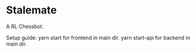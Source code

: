 # Stalemate

A RL Chessbot.

Setup guide:
yarn start for frontend in main dir.
yarn start-api for backend in main dir.
